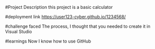 #Project Description
this project is a basic calculator

#deployment link
https://user123-cyber.github.io/1234568/

#challenge faced
The process, I thought that you needed to create it in Visual Studio 

#learnings
Now I know how to use GitHub
